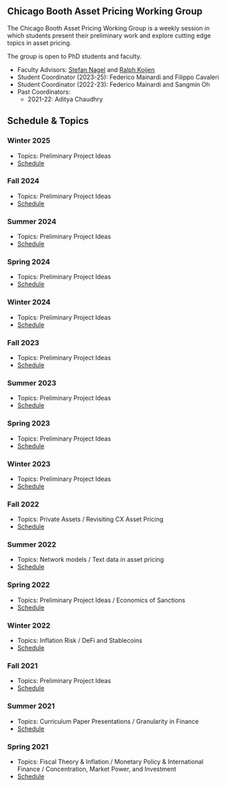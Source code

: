 ## Chicago Booth Asset Pricing Working Group

The Chicago Booth Asset Pricing Working Group is a weekly session in which students present their preliminary work and explore cutting edge topics in asset pricing.

The group is open to PhD students and faculty.
- Faculty Advisors: [Stefan Nagel](https://voices.uchicago.edu/stefannagel/) and [Ralph Koijen](https://koijen.net/index.html)
- Student Coordinator (2023-25): Federico Mainardi and Filippo Cavaleri
- Student Coordinator (2022-23): Federico Mainardi and Sangmin Oh
- Past Coordinators:
  - 2021-22: Aditya Chaudhry

## Schedule & Topics

### Winter 2025
- Topics: Preliminary Project Ideas
- [Schedule](2025W.md)
  
### Fall 2024
- Topics: Preliminary Project Ideas
- [Schedule](2024F.md)
  
### Summer 2024
- Topics: Preliminary Project Ideas
- [Schedule](2024Su.md)
  
### Spring 2024
- Topics: Preliminary Project Ideas
- [Schedule](2024S.md)

### Winter 2024
- Topics: Preliminary Project Ideas
- [Schedule](2024W.md)
  
### Fall 2023
- Topics: Preliminary Project Ideas
- [Schedule](2023F.md) 

### Summer 2023
- Topics: Preliminary Project Ideas
- [Schedule](2023Su.md) 

### Spring 2023
- Topics: Preliminary Project Ideas
- [Schedule](2023S.md) 

### Winter 2023
- Topics: Preliminary Project Ideas
- [Schedule](2023W.md)

### Fall 2022
- Topics: Private Assets / Revisiting CX Asset Pricing
- [Schedule](2022F.md)

### Summer 2022
- Topics: Network models / Text data in asset pricing
- [Schedule](2022Su.md)

### Spring 2022
- Topics: Preliminary Project Ideas / Economics of Sanctions
- [Schedule](2022S.md) 

### Winter 2022
- Topics: Inflation Risk / DeFi and Stablecoins
- [Schedule](2022W.md)

### Fall 2021
- Topics: Preliminary Project Ideas
- [Schedule](2021F.md)

### Summer 2021
- Topics: Curriculum Paper Presentations / Granularity in Finance
- [Schedule](2021Su.md)

### Spring 2021
- Topics: Fiscal Theory & Inflation / Monetary Policy & International Finance / Concentration, Market Power, and Investment
- [Schedule](2021S.md)
